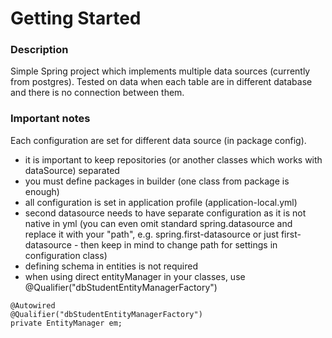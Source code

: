 # Getting Started

### Description
Simple Spring project which implements multiple data sources (currently from postgres). Tested on 
data when each table are in different database and there is no connection between them.

### Important notes
Each configuration are set for different data source (in package config).
 - it is important to keep repositories (or another classes which works with dataSource) separated 
 - you must define packages in builder (one class from package is enough)
 - all configuration is set in application profile (application-local.yml)
 - second datasource needs to have separate configuration as it is not native in yml (you can even omit standard
 spring.datasource and replace it with your "path", e.g. spring.first-datasource or just first-datasource - 
 then keep in mind to change path for settings in configuration class) 
 - defining schema in entities is not required
 - when using direct entityManager in your classes, use @Qualifier("dbStudentEntityManagerFactory")

```
@Autowired
@Qualifier("dbStudentEntityManagerFactory")
private EntityManager em;
```